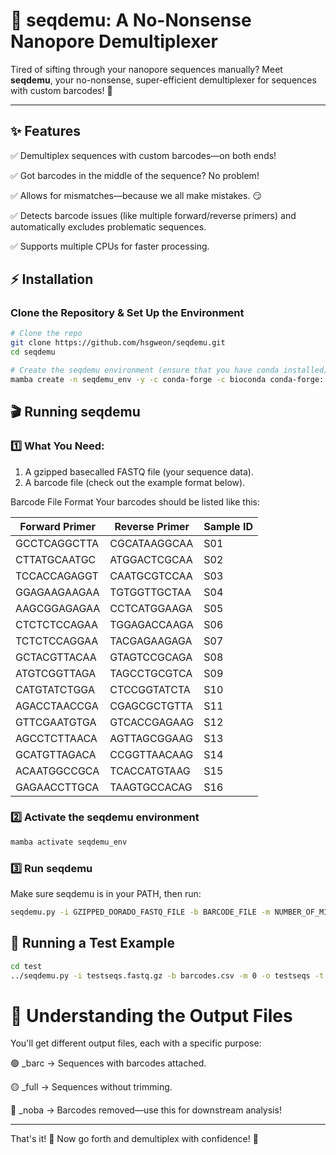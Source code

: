 # 🚀 seqdemu: A No-Nonsense Nanopore Demultiplexer

Tired of sifting through your nanopore sequences manually? Meet **seqdemu**, your no-nonsense, super-efficient demultiplexer for sequences with custom barcodes! 🎉  

---

## ✨ Features

✅ Demultiplex sequences with custom barcodes—on both ends!

✅ Got barcodes in the middle of the sequence? No problem!

✅ Allows for mismatches—because we all make mistakes. 😏

✅ Detects barcode issues (like multiple forward/reverse primers) and automatically excludes problematic sequences.

✅ Supports multiple CPUs for faster processing.

## ⚡ Installation

### Clone the Repository & Set Up the Environment

```bash
# Clone the repo
git clone https://github.com/hsgweon/seqdemu.git
cd seqdemu

# Create the seqdemu environment (ensure that you have conda installed)
mamba create -n seqdemu_env -y -c conda-forge -c bioconda conda-forge::biopython progressbar2
```

## 🎬 Running seqdemu

### 1️⃣ What You Need:
1. A gzipped basecalled FASTQ file (your sequence data).
2. A barcode file (check out the example format below).

Barcode File Format
Your barcodes should be listed like this:

| Forward Primer  | Reverse Primer  | Sample ID |
|----------------|----------------|-----------|
| GCCTCAGGCTTA  | CGCATAAGGCAA  | S01       |
| CTTATGCAATGC  | ATGGACTCGCAA  | S02       |
| TCCACCAGAGGT  | CAATGCGTCCAA  | S03       |
| GGAGAAGAAGAA  | TGTGGTTGCTAA  | S04       |
| AAGCGGAGAGAA  | CCTCATGGAAGA  | S05       |
| CTCTCTCCAGAA  | TGGAGACCAAGA  | S06       |
| TCTCTCCAGGAA  | TACGAGAAGAGA  | S07       |
| GCTACGTTACAA  | GTAGTCCGCAGA  | S08       |
| ATGTCGGTTAGA  | TAGCCTGCGTCA  | S09       |
| CATGTATCTGGA  | CTCCGGTATCTA  | S10       |
| AGACCTAACCGA  | CGAGCGCTGTTA  | S11       |
| GTTCGAATGTGA  | GTCACCGAGAAG  | S12       |
| AGCCTCTTAACA  | AGTTAGCGGAAG  | S13       |
| GCATGTTAGACA  | CCGGTTAACAAG  | S14       |
| ACAATGGCCGCA  | TCACCATGTAAG  | S15       |
| GAGAACCTTGCA  | TAAGTGCCACAG  | S16       |

### 2️⃣ Activate the seqdemu environment

```bash
mamba activate seqdemu_env
```

### 3️⃣ Run seqdemu
Make sure seqdemu is in your PATH, then run:

```bash
seqdemu.py -i GZIPPED_DORADO_FASTQ_FILE -b BARCODE_FILE -m NUMBER_OF_MISMATCH -o OUTPUT_FILENAME -t NUMBER_OF_CPUs -f both
```

## 🧪 Running a Test Example
```bash
cd test
../seqdemu.py -i testseqs.fastq.gz -b barcodes.csv -m 0 -o testseqs -t 10 -f both
```


# 📂 Understanding the Output Files

You'll get different output files, each with a specific purpose:

🟢 _barc → Sequences with barcodes attached.

🟡 _full → Sequences without trimming.

🔵 _noba → Barcodes removed—use this for downstream analysis!

---

That's it! 🚀 Now go forth and demultiplex with confidence! 🎉

